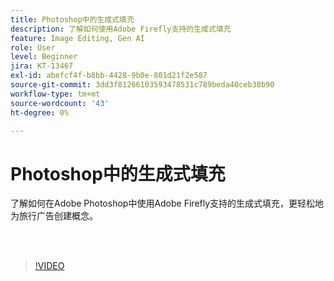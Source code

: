 ```yaml
---
title: Photoshop中的生成式填充
description: 了解如何使用Adobe Firefly支持的生成式填充
feature: Image Editing, Gen AI
role: User
level: Beginner
jira: KT-13467
exl-id: abefcf4f-b8bb-4428-9b0e-801d21f2e587
source-git-commit: 3dd3f81266103593478531c789beda40ceb38b90
workflow-type: tm+mt
source-wordcount: '43'
ht-degree: 0%

---
```


# Photoshop中的生成式填充

了解如何在Adobe Photoshop中使用Adobe Firefly支持的生成式填充，更轻松地为旅行广告创建概念。

<br> 

>[!VIDEO](https://video.tv.adobe.com/v/3420537?quality=12&learn=on&hidetitle=true)
